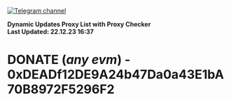 [![Telegram channel](https://img.shields.io/endpoint?url=https://runkit.io/damiankrawczyk/telegram-badge/branches/master?url=https://t.me/n4z4v0d)](https://t.me/n4z4v0d) 

**Dynamic Updates Proxy List with Proxy Checker**  
**Last Updated: 22.12.23 16:37**

# DONATE (_any evm_) - 0xDEADf12DE9A24b47Da0a43E1bA70B8972F5296F2
